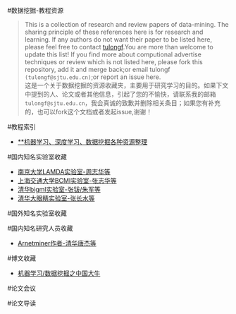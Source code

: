 #数据挖掘-教程资源
>This is a collection of research and review papers of data-mining. The sharing principle of these references here is for research and learning.
If any authors do not want their paper to be listed here, please feel free to contact [tulongf](https://github.com/Tulongf/).You are more than welcome to update this list! If you find more about computional advertise techniques or review which is not listed here, please fork this repository, add it and merge back;or email tulongf `(tulongf@sjtu.edu.cn)`;or report an issue here.<br> 
>这是一个关于数据挖掘的资源收藏夹，主要用于研究学习的目的。如果下文中提到的人、论文或者其他信息，引起了您的不愉快，请联系我的邮箱`tulongf@sjtu.edu.cn`，我会真诚的致歉并删除相关条目；如果您有补充的，也可以fork这个文档或者发起issue,谢谢！<br> 

#教程索引
* [**机器学习、深度学习、数据挖掘各种资源整理](http://www.cnblogs.com/tornadomeet/archive/2012/05/24/2515980.html)


#国内知名实验室收藏
* [南京大学LAMDA实验室-周志华等](http://lamda.nju.edu.cn/)
* [上海交通大学BCMI实验室-张志华等](http://bcmi.sjtu.edu.cn/)
* [清华bigml实验室-张钹/朱军等](http://bcmi.sjtu.edu.cn/)
* [清华大眼睛实验室-张长水等](http://bigeye.au.tsinghua.edu.cn/)

#国外知名实验室收藏

#国内知名研究人员收藏
* [Arnetminer作者-清华唐杰等](http://keg.cs.tsinghua.edu.cn/jietang/)

#博文收藏
* [机器学习/数据挖掘之中国大牛](http://blog.csdn.net/playoffs/article/details/7588597)

#论文会议




#论文导读




